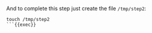 
<br>

And to complete this step just create the file `/tmp/step2`:

```
touch /tmp/step2
```{{exec}}
